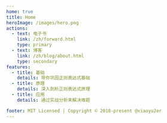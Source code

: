 ```yaml
---
home: true
title: Home
heroImage: /images/hero.png
actions:
  - text: 电子书
    link: /zh/forward.html
    type: primary
  - text: 博客
    link: /zh/blog/about.html
    type: secondary
features:
  - title: 基础
    details: 带你巩固正则表达式基础
  - title: 原理
    details: 深入剖析正则表达式原理
  - title: 应用
    details: 通过实战分析来解决难题

footer: MIT Licensed | Copyright © 2018-present @xiaoyu2er
---
```

